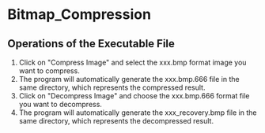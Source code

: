 # Bitmap_Compression

## Operations of the Executable File

1. Click on "Compress Image" and select the xxx.bmp format image you want to compress.
2. The program will automatically generate the xxx.bmp.666 file in the same directory, which represents the compressed result.
3. Click on "Decompress Image" and choose the xxx.bmp.666 format file you want to decompress.
4. The program will automatically generate the xxx_recovery.bmp file in the same directory, which represents the decompressed result.